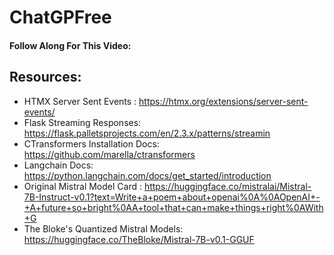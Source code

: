 # ChatGPFree


#### Follow Along For This Video: 


## Resources: 


* HTMX Server Sent Events : https://htmx.org/extensions/server-sent-events/
* Flask Streaming Responses: https://flask.palletsprojects.com/en/2.3.x/patterns/streamin
* CTransformers Installation Docs: https://github.com/marella/ctransformers
* Langchain Docs: https://python.langchain.com/docs/get_started/introduction
* Original Mistral Model Card : https://huggingface.co/mistralai/Mistral-7B-Instruct-v0.1?text=Write+a+poem+about+openai%0A%0AOpenAI+-+A+future+so+bright%0AA+tool+that+can+make+things+right%0AWith+G
* The Bloke's Quantized Mistral Models:  https://huggingface.co/TheBloke/Mistral-7B-v0.1-GGUF